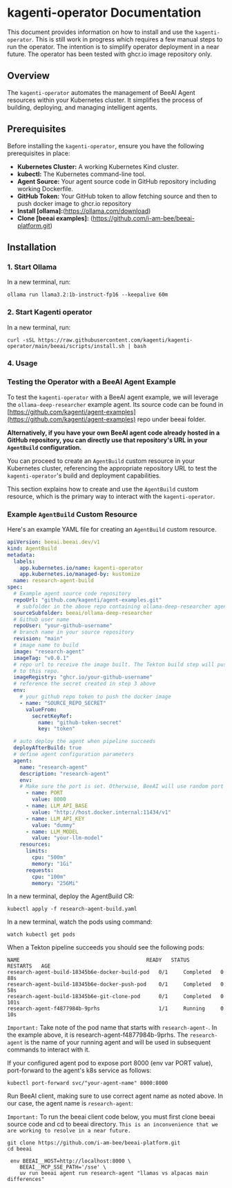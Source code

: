 # kagenti-operator Documentation

This document provides information on how to install and use the `kagenti-operator`. This is still work in progress which requires a few manual steps to run the operator. The intention is to simplify operator deployment in a near future. The operator has been tested with ghcr.io image repository only.  

## Overview

The `kagenti-operator` automates the management of BeeAI Agent resources within your Kubernetes cluster. It simplifies the process of building, deploying, and managing intelligent agents.

## Prerequisites

Before installing the `kagenti-operator`, ensure you have the following prerequisites in place:

* **Kubernetes Cluster:** A working Kubernetes Kind cluster.
* **kubectl:** The Kubernetes command-line tool.
* **Agent Source:** Your agent source code in GitHub repository including working Dockerfile.
* **GitHub Token:** Your GitHub token to allow fetching source and then to push docker image to ghcr.io repository
* **Install [ollama]:**(https://ollama.com/download)
* **Clone [beeai examples]:** (https://github.com/i-am-bee/beeai-platform.git)


## Installation

### 1. Start Ollama

In a new terminal, run:

```shell
ollama run llama3.2:1b-instruct-fp16 --keepalive 60m
```
### 2. Start Kagenti operator
In a new terminal, run:

```shell
curl -sSL https://raw.githubusercontent.com/kagenti/kagenti-operator/main/beeai/scripts/install.sh | bash
```

### 4. Usage 

### Testing the Operator with a BeeAI Agent Example

To test the `kagenti-operator` with a BeeAI agent example, we will leverage the `ollama-deep-researcher` example agent. Its source code
can be found in [https://github.com/kagenti/agent-examples](https://github.com/kagenti/agent-examples) repo under beeai folder. 

**Alternatively, if you have your own BeeAI agent code already hosted in a GitHub repository, you can directly use that repository's URL in your `AgentBuild` configuration.**

You can proceed to create an `AgentBuild` custom resource in your Kubernetes cluster, referencing the appropriate repository URL to test the `kagenti-operator`'s build and deployment capabilities.

This section explains how to create and use the `AgentBuild` custom resource, which is the primary way to interact with the `kagenti-operator`.

###   Example `AgentBuild` Custom Resource

Here's an example YAML file for creating an `AgentBuild` custom resource. 

```yaml
apiVersion: beeai.beeai.dev/v1
kind: AgentBuild
metadata:
  labels:
    app.kubernetes.io/name: kagenti-operator
    app.kubernetes.io/managed-by: kustomize
  name: research-agent-build
spec:
  # Example agent source code repository
  repoUrl: "github.com/kagenti/agent-examples.git"
   # subfolder in the above repo containing ollama-deep-researcher agent source code
  sourceSubfolder: beeai/ollama-deep-researcher
  # Github user name
  repoUser: "your-github-username"
  # branch name in your source repository
  revision: "main"
  # image name to build
  image: "research-agent"
  imageTag: "v0.0.1"
  # repo url to receive the image built. The Tekton build step will push the docker image
  # to this repo.
  imageRegistry: "ghcr.io/your-github-username"
  # reference the secret created in step 3 above
  env:
    # your github repo token to push the docker image
    - name: "SOURCE_REPO_SECRET"
      valueFrom:
        secretKeyRef:
          name: "github-token-secret"
          key: "token"

  # auto deploy the agent when pipeline succeeds
  deployAfterBuild: true
  # define agent configuration parameters
  agent:
    name: "research-agent"
    description: "research-agent" 
    env:
    # Make sure the port is set. Otherwise, BeeAI will use random port in your agent
      - name: PORT
        value: 8000
      - name: LLM_API_BASE
        value: "http://host.docker.internal:11434/v1"
      - name: LLM_API_KEY
        value: "dummy"  
      - name: LLM_MODEL
        value: "your-llm-model"
    resources:
      limits:
        cpu: "500m"
        memory: "1Gi"
      requests:
        cpu: "100m"
        memory: "256Mi"

```

In a new terminal, deploy the AgentBuild CR:

```
kubectl apply -f research-agent-build.yaml
```

In a new terminal, watch the pods using command:

```shell
watch kubectl get pods
```

When a Tekton pipeline succeeds you should see the following pods:

```
NAME                                         READY   STATUS      RESTARTS   AGE
research-agent-build-18345b6e-docker-build-pod   0/1     Completed   0          88s
research-agent-build-18345b6e-docker-push-pod    0/1     Completed   0          58s
research-agent-build-18345b6e-git-clone-pod      0/1     Completed   0          101s
research-agent-f4877984b-9prhs                   1/1     Running     0          10s
```

`Important:` Take note of the pod name that starts with `research-agent-`. In the example above, it is research-agent-f4877984b-9prhs. The `research-agent` is the name of your running agent and will be used in subsequent commands to interact with it.

If your configured agent pod to expose port 8000 (env var PORT value), port-forward to the agent's k8s service as follows:

```shell
kubectl port-forward svc/"your-agent-name" 8000:8000
```


Run BeeAI client, making sure to use correct agent name as noted above. In our case, the agent name is `research-agent`:

`Important:` To run the beeai client code below, you must first clone beeai source code and cd to beeai directory. `This is an inconvenience
that we are working to resolve in a near future.`

```
git clone https://github.com/i-am-bee/beeai-platform.git
cd beeai
```

```shell
 env BEEAI__HOST=http://localhost:8000 \
    BEEAI__MCP_SSE_PATH='/sse' \
    uv run beeai agent run research-agent "llamas vs alpacas main differences"
```    

